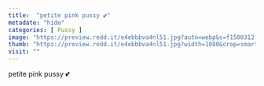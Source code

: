 ```yaml
---
title:  "petite pink pussy 💕"
metadate: "hide"
categories: [ Pussy ]
image: "https://preview.redd.it/e4ebbbva4nl51.jpg?auto=webp&s=f1500312f75dcafcb8ba252b276dfa388abe4eed"
thumb: "https://preview.redd.it/e4ebbbva4nl51.jpg?width=1080&crop=smart&auto=webp&s=4dd730f1c87f7c6980b1bb66acb5d5092e53c4e7"
visit: ""
---
```

petite pink pussy 💕
